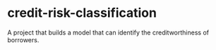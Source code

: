 # credit-risk-classification
A project that builds a model that can identify the creditworthiness of borrowers.
